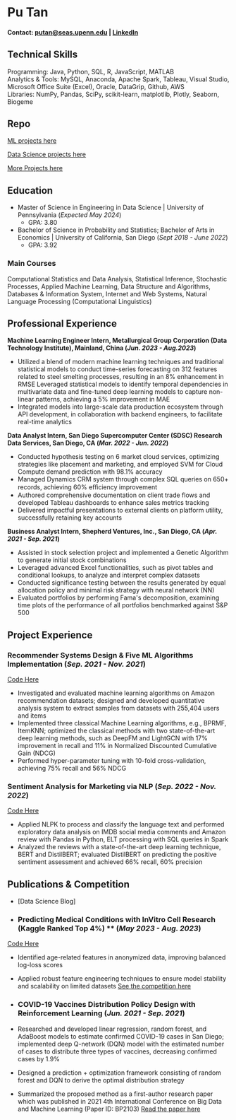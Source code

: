 # Pu Tan
#### Contact: [putan@seas.upenn.edu](mailto:putan@seas.upenn.edu) | [LinkedIn](https://www.linkedin.com/in/pu-tan1122)

## Technical Skills
Programming: Java, Python, SQL, R, JavaScript, MATLAB  
Analytics & Tools: MySQL, Anaconda, Apache Spark, Tableau, Visual Studio, Microsoft Office Suite (Excel), Oracle, DataGrip, Github, AWS  
Libraries: NumPy, Pandas, SciPy, scikit-learn, matplotlib, Plotly, Seaborn, Biogeme

## Repo
[ML projects here](https://github.com/putan1122/portfolio)

[Data Science projects here](https://github.com/putan1122/portfolio)

[More Projects here](https://github.com/putan1122/portfolio)

## Education
- Master of Science in Engineering in Data Science | University of Pennsylvania (_Expected May 2024_)  
  - GPA: 3.80
- Bachelor of Science in Probability and Statistics; Bachelor of Arts in Economics | University of California, San Diego (_Sept 2018 - June 2022_)  
  - GPA: 3.92

### Main Courses
Computational Statistics and Data Analysis, Statistical Inference, Stochastic Processes, Applied Machine Learning, Data Structure and Algorithms, Databases & Information System, Internet and Web Systems, Natural Language Processing (Computational Linguistics)

## Professional Experience

**Machine Learning Engineer Intern, Metallurgical Group Corporation (Data Technology Institute), Mainland, China (_Jun. 2023 - Aug.2023_)**
- Utilized a blend of modern machine learning techniques and traditional statistical models to conduct time-series
forecasting on 312 features related to steel smelting processes, resulting in an 8% enhancement in RMSE Leveraged statistical models to identify temporal dependencies in multivariate data and fine-tuned deep learning models to capture non-linear patterns, achieving a 5% improvement in MAE
- Integrated models into large-scale data production ecosystem through API development, in collaboration with backend engineers, to facilitate real-time analytics


**Data Analyst Intern, San Diego Supercomputer Center (SDSC) Research Data Services, San Diego, CA (_Mar. 2022 - Jun. 2022_)**
- Conducted hypothesis testing on 6 market cloud services, optimizing strategies like placement and marketing, and employed SVM for Cloud Compute demand prediction with 98.1% accuracy
- Managed Dynamics CRM system through complex SQL queries on 650+ records, achieving 60% eﬀiciency improvement
- Authored comprehensive documentation on client trade flows and developed Tableau dashboards to enhance sales metrics tracking
- Delivered impactful presentations to external clients on platform utility, successfully retaining key accounts

**Business Analyst Intern, Shepherd Ventures, Inc., San Diego, CA (_Apr. 2021 - Sep. 2021_)**
- Assisted in stock selection project and implemented a Genetic Algorithm to generate initial stock combinations
- Leveraged advanced Excel functionalities, such as pivot tables and conditional lookups, to analyze and interpret complex datasets
- Conducted significance testing between the results generated by equal allocation policy and minimal risk strategy with neural network (NN)
- Evaluated portfolios by performing Fama's decomposition, examining time plots of the performance of all portfolios benchmarked against S&P 500



## Project Experience


### Recommender Systems Design & Five ML Algorithms Implementation (_Sep. 2021 - Nov. 2021_)
[Code Here](https://github.com/putan1122/portfolio/tree/main/Projects_public/recommendation_system)
- Investigated and evaluated machine learning algorithms on Amazon recommendation datasets; designed and developed quantitative analysis system to extract samples from datasets with 255,404 users and items
- Implemented three classical Machine Learning algorithms, e.g., BPRMF, ItemKNN; optimized the classical methods with two state-of-the-art deep learning methods, such as DeepFM and LightGCN with 17% improvement in recall and 11% in Normalized Discounted Cumulative Gain (NDCG)
- Performed hyper-parameter tuning with 10-fold cross-validation, achieving 75% recall and 56% NDCG



### Sentiment Analysis for Marketing via NLP (_Sep. 2022 - Nov. 2022_) 
[Code Here](https://github.com/putan1122/portfolio/tree/main/DS_projects/sentiment_classification)
- Applied NLPK to process and classify the language text and performed exploratory data analysis on IMDB social media comments and Amazon review with Pandas in Python, ELT processing with SQL queries in Spark
- Analyzed the reviews with a state-of-the-art deep learning technique, BERT and DistilBERT; evaluated DistilBERT on predicting the positive sentiment assessment and achieved 66% recall, 60% precision


## Publications & Competition

- [Data Science Blog]

- ### Predicting Medical Conditions with InVitro Cell Research (Kaggle Ranked Top 4%) ** (_May 2023 - Aug. 2023_)
[Code Here](https://github.com/putan1122/portfolio/tree/main/Projects_public/pred_medical_condition)
  - Identified age-related features in anonymized data, improving balanced log-loss scores
  - Applied robust feature engineering techniques to ensure model stability and scalability on limited datasets [See the competition here](https://www.kaggle.com/competitions/icr-identify-age-related-conditions)

- ### COVID-19 Vaccines Distribution Policy Design with Reinforcement Learning (_Jun. 2021 - Sep. 2021_)
- Researched and developed linear regression, random forest, and AdaBoost models to estimate confirmed COVID-19 cases in San Diego; implemented deep Q-network (DQN) model with the estimated number of cases to distribute three types of vaccines, decreasing confirmed cases by 1.9%
- Designed a prediction + optimization framework consisting of random forest and DQN to derive the optimal distribution strategy
- Summarized the proposed method as a first-author research paper which was published in 2021 4th International Conference on Big Data and Machine Learning (Paper ID: BP2103) [Read the paper here](https://drive.google.com/file/d/1ig61UdLxVR-UuEGop_c0rCfp4_tZ4W5c/view?usp=sharing)


